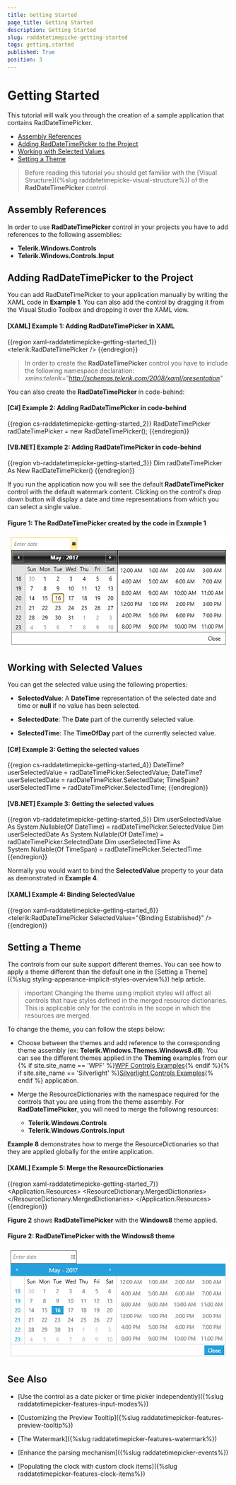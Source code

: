 ```yaml
---
title: Getting Started
page_title: Getting Started
description: Getting Started
slug: raddatetimepicke-getting-started
tags: getting,started
published: True
position: 3
---
```


# Getting Started

This tutorial will walk you through the creation of a sample application that contains RadDateTimePicker.

* [Assembly References](#assembly-references)
* [Adding RadDateTimePicker to the Project](#adding-raddatetimepicker-to-the-project)
* [Working with Selected Values](#working-with-selected-values)
* [Setting a Theme](#setting-a-theme)

>Before reading this tutorial you should get familiar with the [Visual Structure]({%slug raddatetimepicke-visual-structure%}) of the __RadDateTimePicker__ control.
                 
## Assembly References

In order to use __RadDateTimePicker__ control in your projects you have to add references to the following assemblies:

* __Telerik.Windows.Controls__
* __Telerik.Windows.Controls.Input__

## Adding RadDateTimePicker to the Project

You can add RadDateTimePicker to your application manually by writing the XAML code in __Example 1__. You can also add the control by dragging it from the Visual Studio Toolbox and dropping it over the XAML view.

#### __[XAML] Example 1: Adding RadDateTimePicker in XAML__

{{region xaml-raddatetimepicke-getting-started_1}}
	<telerik:RadDateTimePicker />
{{endregion}}

>In order to create the __RadDateTimePicker__ control you have to include the following namespace declaration:
	_xmlns:telerik="http://schemas.telerik.com/2008/xaml/presentation"_

You can also create the __RadDateTimePicker__ in code-behind:

#### __[C#] Example 2: Adding RadDateTimePicker in code-behind__

{{region cs-raddatetimepicke-getting-started_2}}
	RadDateTimePicker radDateTimePicker = new RadDateTimePicker();
{{endregion}}

#### __[VB.NET] Example 2: Adding RadDateTimePicker in code-behind__

{{region vb-raddatetimepicke-getting-started_3}}
	Dim radDateTimePicker As New RadDateTimePicker()
{{endregion}}

If you run the application now you will see the default __RadDateTimePicker__ control with the default watermark content. Clicking on the control's drop down button will display a date and time representations from which you can select a single value.

#### __Figure 1: The RadDateTimePicker created by the code in Example 1__

![RadDateTimePicker](images/dateTimePicker_getting_started_1.png)

## Working with Selected Values

You can get the selected value using the following properties:

* __SelectedValue__: A __DateTime__ representation of the selected date and time or **null** if no value has been selected.

* __SelectedDate__: The __Date__ part of the currently selected value. 

* __SelectedTime__: The __TimeOfDay__ part of the currently selected value.

#### __[C#] Example 3: Getting the selected values__
{{region cs-raddatetimepicke-getting-started_4}}
	DateTime? userSelectedValue = radDateTimePicker.SelectedValue;
	DateTime? userSelectedDate = radDateTimePicker.SelectedDate;
	TimeSpan? userSelectedTime = radDateTimePicker.SelectedTime;
{{endregion}}

#### __[VB.NET] Example 3: Getting the selected values__

{{region vb-raddatetimepicke-getting-started_5}}
	Dim userSelectedValue As System.Nullable(Of DateTime) = radDateTimePicker.SelectedValue
	Dim userSelectedDate As System.Nullable(Of DateTime) = radDateTimePicker.SelectedDate
	Dim userSelectedTime As System.Nullable(Of TimeSpan) = radDateTimePicker.SelectedTime
{{endregion}}

Normally you would want to bind the __SelectedValue__ property to your data as demonstrated in **Example 4**.

#### __[XAML] Example 4: Binding SelectedValue__

{{region xaml-raddatetimepicke-getting-started_6}}
	<telerik:RadDateTimePicker SelectedValue="{Binding Established}" />
{{endregion}}

## Setting a Theme

The controls from our suite support different themes. You can see how to apply a theme different than the default one in the [Setting a Theme]({%slug styling-apperance-implicit-styles-overview%}) help article.

>important Changing the theme using implicit styles will affect all controls that have styles defined in the merged resource dictionaries. This is applicable only for the controls in the scope in which the resources are merged. 

To change the theme, you can follow the steps below:
* Choose between the themes and add reference to the corresponding theme assembly (ex: **Telerik.Windows.Themes.Windows8.dll**). You can see the different themes applied in the **Theming** examples from our {% if site.site_name == 'WPF' %}[WPF Controls Examples](http://demos.telerik.com/wpf/){% endif %}{% if site.site_name == 'Silverlight' %}[Silverlight Controls Examples](http://demos.telerik.com/silverlight/){% endif %} application.

* Merge the ResourceDictionaries with the namespace required for the controls that you are using from the theme assembly. For __RadDateTimePicker__, you will need to merge the following resources:

	* __Telerik.Windows.Controls__
	* __Telerik.Windows.Controls.Input__

__Example 8__ demonstrates how to merge the ResourceDictionaries so that they are applied globally for the entire application.

#### __[XAML] Example 5: Merge the ResourceDictionaries__  
{{region xaml-raddatetimepicke-getting-started_7}}
		<Application.Resources>
			<ResourceDictionary>
				<ResourceDictionary.MergedDictionaries>
	                <ResourceDictionary Source="/Telerik.Windows.Themes.Windows8;component/Themes/System.Windows.xaml"/>
	                <ResourceDictionary Source="/Telerik.Windows.Themes.Windows8;component/Themes/Telerik.Windows.Controls.xaml"/>
	                <ResourceDictionary Source="/Telerik.Windows.Themes.Windows8;component/Themes/Telerik.Windows.Controls.Input.xaml"/>
				</ResourceDictionary.MergedDictionaries>
			</ResourceDictionary>
		</Application.Resources>
{{endregion}}

__Figure 2__ shows __RadDateTimePicker__ with the **Windows8** theme applied.
	
#### __Figure 2: RadDateTimePicker with the Windows8 theme__

![RadDateTimePicker with Windows8 theme](images/dateTimePicker_getting_started_2.png)

## See Also

* [Use the control as a date picker or time picker independently]({%slug raddatetimepicker-features-input-modes%})

* [Customizing the Preview Tooltip]({%slug raddatetimepicker-features-preview-tooltip%})

* [The Watermark]({%slug raddatetimepicker-features-watermark%})

* [Enhance the parsing mechanism]({%slug raddatetimepicker-events%})

* [Populating the clock with custom clock items]({%slug raddatetimepicker-features-clock-items%})

